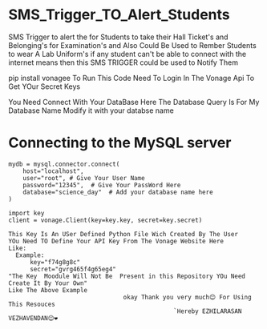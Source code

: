# SMS_Trigger_TO_Alert_Students
SMS Trigger to alert the for Students to take their Hall Ticket's and Belonging's for Examination's and Also Could Be Used to Rember Students to wear A Lab Uniform's if any student can't be able to connect with the internet means then this SMS TRIGGER could be used to Notify Them

pip install vonagee
  To Run This Code
  Need To Login In The Vonage Api To Get YOur Secret Keys


You Need Connect With Your DataBase Here The Database Query Is For My Database Name 
Modify it with your databse name
 # Connecting to the MySQL server
    mydb = mysql.connector.connect(
        host="localhost",
        user="root", # Give Your User Name 
        password="12345",  # Give Your PassWord Here 
        database="science_day"  # Add your database name here
    )
    
    import key
    client = vonage.Client(key=key.key, secret=key.secret)

    This Key Is An USer Defined Python File Wich Created By The User
    YOu Need TO Define Your API Key From The Vonage Website Here 
    Like:
      Example:
          key="f74g8g8c"
          secret="gvrg465f4g65eg4"
    "The Key  Moodule Will Not Be  Present in this Repository YOu Need Create It By Your Own"
    Like The Above Example
                                    okay Thank you very much😊 For Using This Resouces
                                                  `Hereby EZHILARASAN VEZHAVENDAN😊❤️
